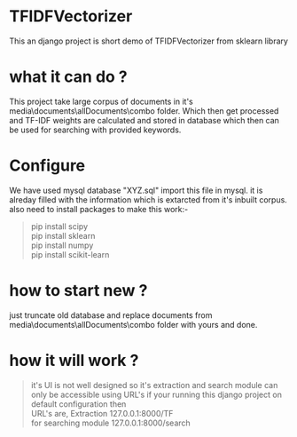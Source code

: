 # TFIDFVectorizer
  This an django project is short demo of TFIDFVectorizer from sklearn library
# what it can do ?
  This project take large corpus of documents in it's media\documents\allDocuments\combo folder.
  Which then get processed and TF-IDF weights are calculated and stored in database which then can be used for searching with provided keywords.
# Configure
  We have used mysql database "XYZ.sql" import this file in mysql. it is alreday filled with the information which is extarcted from it's inbuilt corpus.<br>
  also need to install packages to make this work:-<br>
  > pip install scipy <br>
  > pip install sklearn <br>
  > pip install numpy <br>
  > pip install scikit-learn <br>
# how to start new ?
  just truncate old database and replace documents from media\documents\allDocuments\combo folder with yours and done.
# how it will work ?
  >it's UI is not well designed so it's extraction and search module can only be accessible using URL's
  > if your running this django project on default configuration then<br>
     URL's are, Extraction 127.0.0.1:8000/TF<br>
     for searching module  127.0.0.1:8000/search
